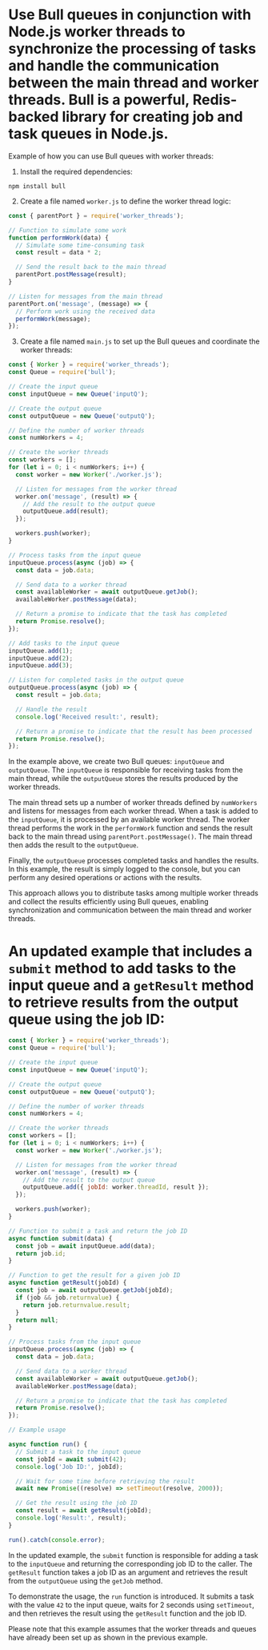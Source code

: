 # Use Bull queues in conjunction with Node.js worker threads to synchronize the processing of tasks and handle the communication between the main thread and worker threads. Bull is a powerful, Redis-backed library for creating job and task queues in Node.js.

Example of how you can use Bull queues with worker threads:

1. Install the required dependencies:
```shell
npm install bull
```

2. Create a file named `worker.js` to define the worker thread logic:
```javascript
const { parentPort } = require('worker_threads');

// Function to simulate some work
function performWork(data) {
  // Simulate some time-consuming task
  const result = data * 2;

  // Send the result back to the main thread
  parentPort.postMessage(result);
}

// Listen for messages from the main thread
parentPort.on('message', (message) => {
  // Perform work using the received data
  performWork(message);
});
```

3. Create a file named `main.js` to set up the Bull queues and coordinate the worker threads:
```javascript
const { Worker } = require('worker_threads');
const Queue = require('bull');

// Create the input queue
const inputQueue = new Queue('inputQ');

// Create the output queue
const outputQueue = new Queue('outputQ');

// Define the number of worker threads
const numWorkers = 4;

// Create the worker threads
const workers = [];
for (let i = 0; i < numWorkers; i++) {
  const worker = new Worker('./worker.js');

  // Listen for messages from the worker thread
  worker.on('message', (result) => {
    // Add the result to the output queue
    outputQueue.add(result);
  });

  workers.push(worker);
}

// Process tasks from the input queue
inputQueue.process(async (job) => {
  const data = job.data;

  // Send data to a worker thread
  const availableWorker = await outputQueue.getJob();
  availableWorker.postMessage(data);

  // Return a promise to indicate that the task has completed
  return Promise.resolve();
});

// Add tasks to the input queue
inputQueue.add(1);
inputQueue.add(2);
inputQueue.add(3);

// Listen for completed tasks in the output queue
outputQueue.process(async (job) => {
  const result = job.data;

  // Handle the result
  console.log('Received result:', result);

  // Return a promise to indicate that the result has been processed
  return Promise.resolve();
});
```

In the example above, we create two Bull queues: `inputQueue` and `outputQueue`. The `inputQueue` is responsible for receiving tasks from the main thread, while the `outputQueue` stores the results produced by the worker threads.

The main thread sets up a number of worker threads defined by `numWorkers` and listens for messages from each worker thread. When a task is added to the `inputQueue`, it is processed by an available worker thread. The worker thread performs the work in the `performWork` function and sends the result back to the main thread using `parentPort.postMessage()`. The main thread then adds the result to the `outputQueue`.

Finally, the `outputQueue` processes completed tasks and handles the results. In this example, the result is simply logged to the console, but you can perform any desired operations or actions with the results.

This approach allows you to distribute tasks among multiple worker threads and collect the results efficiently using Bull queues, enabling synchronization and communication between the main thread and worker threads.

# An updated example that includes a `submit` method to add tasks to the input queue and a `getResult` method to retrieve results from the output queue using the job ID:

```javascript
const { Worker } = require('worker_threads');
const Queue = require('bull');

// Create the input queue
const inputQueue = new Queue('inputQ');

// Create the output queue
const outputQueue = new Queue('outputQ');

// Define the number of worker threads
const numWorkers = 4;

// Create the worker threads
const workers = [];
for (let i = 0; i < numWorkers; i++) {
  const worker = new Worker('./worker.js');

  // Listen for messages from the worker thread
  worker.on('message', (result) => {
    // Add the result to the output queue
    outputQueue.add({ jobId: worker.threadId, result });
  });

  workers.push(worker);
}

// Function to submit a task and return the job ID
async function submit(data) {
  const job = await inputQueue.add(data);
  return job.id;
}

// Function to get the result for a given job ID
async function getResult(jobId) {
  const job = await outputQueue.getJob(jobId);
  if (job && job.returnvalue) {
    return job.returnvalue.result;
  }
  return null;
}

// Process tasks from the input queue
inputQueue.process(async (job) => {
  const data = job.data;

  // Send data to a worker thread
  const availableWorker = await outputQueue.getJob();
  availableWorker.postMessage(data);

  // Return a promise to indicate that the task has completed
  return Promise.resolve();
});

// Example usage

async function run() {
  // Submit a task to the input queue
  const jobId = await submit(42);
  console.log('Job ID:', jobId);

  // Wait for some time before retrieving the result
  await new Promise((resolve) => setTimeout(resolve, 2000));

  // Get the result using the job ID
  const result = await getResult(jobId);
  console.log('Result:', result);
}

run().catch(console.error);
```

In the updated example, the `submit` function is responsible for adding a task to the `inputQueue` and returning the corresponding job ID to the caller. The `getResult` function takes a job ID as an argument and retrieves the result from the `outputQueue` using the `getJob` method.

To demonstrate the usage, the `run` function is introduced. It submits a task with the value `42` to the input queue, waits for 2 seconds using `setTimeout`, and then retrieves the result using the `getResult` function and the job ID.

Please note that this example assumes that the worker threads and queues have already been set up as shown in the previous example.